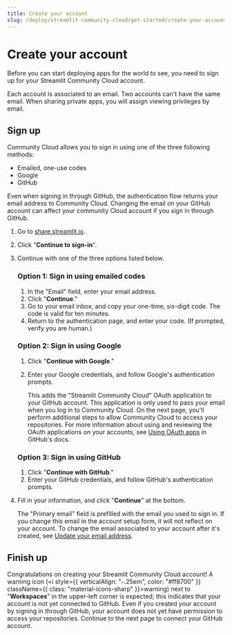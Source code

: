 ```yaml
---
title: Create your account
slug: /deploy/streamlit-community-cloud/get-started/create-your-account
---
```


# Create your account

Before you can start deploying apps for the world to see, you need to sign up for your Streamlit Community Cloud account.

Each account is associated to an email. Two accounts can't have the same email. When sharing private apps, you will assign viewing privileges by email.

## Sign up

Community Cloud allows you to sign in using one of the three following methods:

- Emailed, one-use codes
- Google
- GitHub

<Important>
    Even when signing in through GitHub, the authentication flow returns your email address to Community Cloud. Changing the email on your GitHub account can affect your community Cloud account if you sign in through GitHub.
</Important>

1. Go to <a href="https://share.streamlit.io" target="_blank">share.streamlit.io</a>.
1. Click "**Continue to sign-in**".
1. Continue with one of the three options listed below.

   ### Option 1: Sign in using emailed codes

   1. In the "Email" field, enter your email address.
   1. Click "**Continue**."
   1. Go to your email inbox, and copy your one-time, six-digit code. The code is valid for ten minutes.
   1. Return to the authentication page, and enter your code. (If prompted, verify you are human.)

   ### Option 2: Sign in using Google

   1. Click "**Continue with Google**."
   1. Enter your Google credentials, and follow Google's authentication prompts.

      This adds the "Streamlit Community Cloud" OAuth application to your GitHub account. This application is only used to pass your email when you log in to Community Cloud. On the next page, you'll perform additional steps to allow Community Cloud to access your repositories. For more information about using and reviewing the OAuth applications on your accounts, see [Using OAuth apps](https://docs.github.com/en/apps/oauth-apps/using-oauth-apps) in GitHub's docs.

   ### Option 3: Sign in using GitHub

   1. Click "**Continue with GitHub**."
   1. Enter your GitHub credentials, and follow GitHub's authentication prompts.

1. Fill in your information, and click "**Continue**" at the bottom.

   The "Primary email" field is prefilled with the email you used to sign in. If you change this email in the account setup form, it will not reflect on your account. To change the email associated to your account after it's created, see [Update your email address](/deploy/streamlit-community-cloud/manage-your-account/update-your-email).

## Finish up

Congratulations on creating your Streamlit Community Cloud account! A warning icon (<i style={{ verticalAlign: "-.25em", color: "#ff8700" }} className={{ class: "material-icons-sharp" }}>warning</i>) next to "**Workspaces**" in the upper-left corner is expected; this indicates that your account is not yet connected to GitHub. Even if you created your account by signing in through GitHub, your account does not yet have permission to access your repositories. Continue to the next page to connect your GitHub account.
